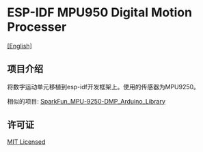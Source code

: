 # ESP-IDF MPU950 Digital Motion Processer

[[English]](./README.md) 

## 项目介绍

将数字运动单元移植到esp-idf开发框架上。使用的传感器为MPU9250。

相似的项目: [SparkFun_MPU-9250-DMP_Arduino_Library](https://github.com/sparkfun/SparkFun_MPU-9250-DMP_Arduino_Library)

## 许可证

[MIT Licensed]()

